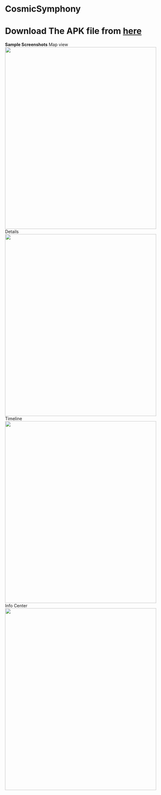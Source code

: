 # CosmicSymphony
<h1>Download The APK file from <a href="https://github.com/ajshojol22/CosmicSymphony/blob/main/app/release/Cosmic%20Symphony.apk">here</a></h1>
<b>Sample Screenshots</b>
Map view
<img src="https://github-production-user-asset-6210df.s3.amazonaws.com/53313033/273463232-40d25606-a3ba-46ec-83d4-8f2305142ba9.jpg"
  width="500" height="600"
  >
Details
<img src="https://github-production-user-asset-6210df.s3.amazonaws.com/53313033/273463260-30068fe0-345a-445f-b88e-09c4be840e2f.jpg"
     width="500" height="600"
><br>
Timeline
<img src="https://github-production-user-asset-6210df.s3.amazonaws.com/53313033/273463267-ac54747b-52e5-484b-8356-ac96fba1b739.jpg"
     width="500" height="600"
><br>
Info Center
<img src="https://github-production-user-asset-6210df.s3.amazonaws.com/53313033/273463282-bfbf1d54-aebf-444d-8d01-00f2b1b324d9.jpg"
     width="500" height="600"
><br>



